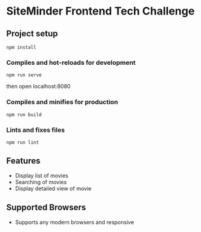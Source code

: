 # SiteMinder Frontend Tech Challenge



## Project setup
```
npm install
```

### Compiles and hot-reloads for development
```
npm run serve
```

then open localhost:8080

### Compiles and minifies for production
```
npm run build
```

### Lints and fixes files
```
npm run lint
```

## Features
- Display list of movies
- Searching of movies
- Display detailed view of movie

## Supported Browsers
- Supports any modern browsers and responsive

